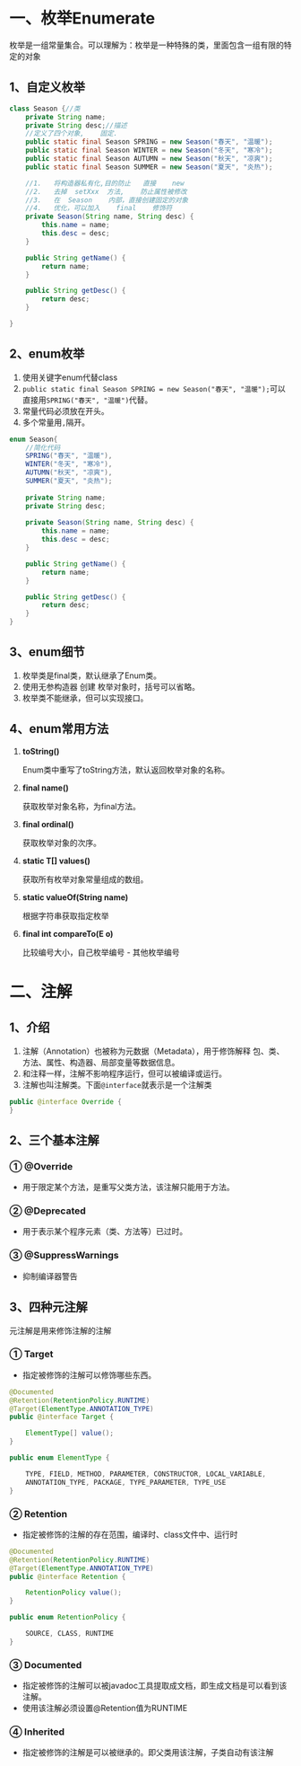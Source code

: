 # 一、枚举Enumerate

枚举是一组常量集合。可以理解为：枚举是一种特殊的类，里面包含一组有限的特定的对象

## 1、自定义枚举

```java
class Season {//类
    private String name;
    private String desc;//描述
    //定义了四个对象,    固定.
    public static final Season SPRING = new Season("春天", "温暖");
    public static final Season WINTER = new Season("冬天", "寒冷");
    public static final Season AUTUMN = new Season("秋天", "凉爽");
    public static final Season SUMMER = new Season("夏天", "炎热");

    //1.   将构造器私有化,目的防止   直接    new
    //2.   去掉  setXxx  方法,    防止属性被修改
    //3.   在  Season    内部，直接创建固定的对象
    //4.   优化，可以加入    final    修饰符
    private Season(String name, String desc) {
        this.name = name;
        this.desc = desc;
    }

    public String getName() {
        return name;
    }

    public String getDesc() {
        return desc;
    }

}
```

## 2、enum枚举

1. 使用关键字enum代替class
2. `public static final Season SPRING = new Season("春天", "温暖");`可以直接用`SPRING("春天", "温暖")`代替。
3. 常量代码必须放在开头。
4. 多个常量用`,`隔开。

```java
enum Season{
	//简化代码
    SPRING("春天", "温暖"),
    WINTER("冬天", "寒冷"),
    AUTUMN("秋天", "凉爽"),
    SUMMER("夏天", "炎热");
    
    private String name;
    private String desc;
    
    private Season(String name, String desc) {
        this.name = name;
        this.desc = desc;
    }

    public String getName() {
        return name;
    }

    public String getDesc() {
        return desc;
    }
}
```

## 3、enum细节

1. 枚举类是final类，默认继承了Enum类。
2. 使用无参构造器 创建 枚举对象时，括号可以省略。
3. 枚举类不能继承，但可以实现接口。

## 4、enum常用方法

1. **toString()**

   Enum类中重写了toString方法，默认返回枚举对象的名称。

2. **final  name()**

   获取枚举对象名称，为final方法。

3. **final  ordinal()**

   获取枚举对象的次序。

4. **static T[] values()**

   获取所有枚举对象常量组成的数组。

5. **static valueOf(String name)**

   根据字符串获取指定枚举

6. **final int compareTo(E o)**

   比较编号大小，自己枚举编号 - 其他枚举编号

# 二、注解

## 1、介绍

1. 注解（Annotation）也被称为元数据（Metadata），用于修饰解释 包、类、方法、属性、构造器、局部变量等数据信息。
2. 和注释一样，注解不影响程序运行，但可以被编译或运行。
3. 注解也叫注解类。下面`@interface`就表示是一个注解类

```java
public @interface Override {
}
```

## 2、三个基本注解

### ① @Override

- 用于限定某个方法，是重写父类方法，该注解只能用于方法。

### ② @Deprecated

- 用于表示某个程序元素（类、方法等）已过时。

### ③ @SuppressWarnings

- 抑制编译器警告

## 3、四种元注解

元注解是用来修饰注解的注解

### ① Target

- 指定被修饰的注解可以修饰哪些东西。

```java
@Documented
@Retention(RetentionPolicy.RUNTIME)
@Target(ElementType.ANNOTATION_TYPE)
public @interface Target {

    ElementType[] value();
}
```

```java
public enum ElementType {

    TYPE, FIELD, METHOD, PARAMETER, CONSTRUCTOR, LOCAL_VARIABLE,
    ANNOTATION_TYPE, PACKAGE, TYPE_PARAMETER, TYPE_USE
}
```

### ② Retention

- 指定被修饰的注解的存在范围，编译时、class文件中、运行时

```java
@Documented
@Retention(RetentionPolicy.RUNTIME)
@Target(ElementType.ANNOTATION_TYPE)
public @interface Retention {

    RetentionPolicy value();
}
```

```java
public enum RetentionPolicy {

    SOURCE, CLASS, RUNTIME
}
```

### ③ Documented

- 指定被修饰的注解可以被javadoc工具提取成文档，即生成文档是可以看到该注解。
- 使用该注解必须设置@Retention值为RUNTIME

### ④ Inherited

- 指定被修饰的注解是可以被继承的。即父类用该注解，子类自动有该注解